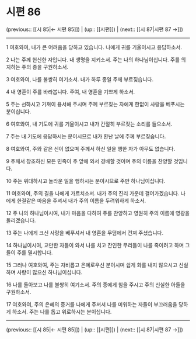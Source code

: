 # 시편 86

(previous:: [[시 85|← 시편 85]]) | (up:: [[시편]]) | (next:: [[시 87|시편 87 →]])

***




1 
여호와여, 내가 큰 어려움을 당하고 있습니다. 나에게 귀를 기울이시고 응답하소서. 



2 
나는 주께 헌신한 자입니다. 내 생명을 지키소서. 주는 나의 하나님이십니다. 주를 의지하는 주의 종을 구원하소서. 



3 
여호와여, 나를 불쌍히 여기소서. 내가 하루 종일 주께 부르짖습니다. 



4 
내 영혼이 주를 바라봅니다. 주여, 내 영혼을 기쁘게 하소서. 



5 
주는 선하시고 기꺼이 용서해 주시며 주께 부르짖는 자에게 한없이 사랑을 베푸시는 분이십니다. 



6 
여호와여, 내 기도에 귀를 기울이시고 내가 간절히 부르짖는 소리를 들으소서. 



7 
주는 내 기도에 응답하시는 분이시므로 내가 환난 날에 주께 부르짖습니다. 



8 
여호와여, 주와 같은 신이 없으며 주께서 하신 일을 행한 자가 아무도 없습니다. 



9 
주께서 창조하신 모든 민족이 주 앞에 와서 경배할 것이며 주의 이름을 찬양할 것입니다. 



10 
주는 위대하시고 놀라운 일을 행하시는 분이시므로 주만 하나님이십니다. 



11 
여호와여, 주의 길을 나에게 가르치소서. 내가 주의 진리 가운데 걸어가겠습니다. 나에게 한결같은 마음을 주셔서 내가 주의 이름을 두려워하게 하소서. 



12 
주 나의 하나님이시여, 내가 마음을 다하여 주를 찬양하고 영원히 주의 이름에 영광을 돌리겠습니다. 



13 
주는 나에게 크신 사랑을 베푸셔서 내 영혼을 무덤에서 건져 주셨습니다. 



14 
하나님이시여, 교만한 자들이 와서 나를 치고 잔인한 무리들이 나를 죽이려고 하며 그들이 주를 멸시합니다. 



15 
그러나 여호와여, 주는 자비롭고 은혜로우신 분이시며 쉽게 화를 내지 않으시고 신실하며 사랑이 많으신 하나님이십니다. 



16 
나를 돌아보고 나를 불쌍히 여기소서. 주의 종에게 힘을 주시고 주의 신실한 아들을 구원하소서. 



17 
여호와여, 주의 은혜의 증거를 나에게 주셔서 나를 미워하는 자들이 부끄러움을 당하게 하소서. 주는 나를 돕고 위로하시는 분이십니다.

***

(previous:: [[시 85|← 시편 85]]) | (up:: [[시편]]) | (next:: [[시 87|시편 87 →]])
